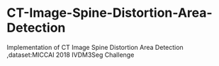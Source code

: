 # CT-Image-Spine-Distortion-Area-Detection
 Implementation of CT Image Spine Distortion Area Detection ,dataset:MICCAI 2018 IVDM3Seg Challenge

